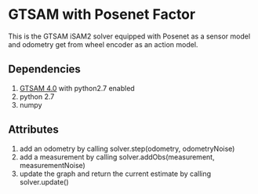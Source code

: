 # GTSAM with Posenet Factor

This is the GTSAM iSAM2 solver equipped with Posenet as 
a sensor model and odometry get from wheel encoder as an 
action model.

## Dependencies
1. [GTSAM 4.0](https://bitbucket.org/gtborg/gtsam/) with python2.7 enabled
2. python 2.7
3. numpy

## Attributes
1. add an odometry by calling solver.step(odometry, odometryNoise)
2. add a measurement by calling solver.addObs(measurement, measurementNoise)
3. update the graph and return the current estimate by calling solver.update()


